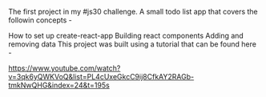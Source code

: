 The first project in my #js30 challenge. A small todo list app that covers the followin concepts -

How to set up create-react-app
Building react components
Adding and removing data 
This project was built using a tutorial that can be found here -

https://www.youtube.com/watch?v=3qk6yQWKVoQ&list=PL4cUxeGkcC9ij8CfkAY2RAGb-tmkNwQHG&index=24&t=195s